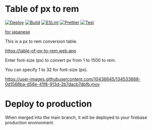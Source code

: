 # Table of px to rem

[![Deploy](https://github.com/ham0215/table-of-px-to-rem/actions/workflows/deploy.yml/badge.svg)](https://github.com/ham0215/table-of-px-to-rem/actions/workflows/deploy.yml)
[![Build](https://github.com/ham0215/table-of-px-to-rem/actions/workflows/build.yml/badge.svg)](https://github.com/ham0215/table-of-px-to-rem/actions/workflows/build.yml)
[![ESLint](https://github.com/ham0215/table-of-px-to-rem/actions/workflows/eslint.yml/badge.svg)](https://github.com/ham0215/table-of-px-to-rem/actions/workflows/eslint.yml)
[![Prettier](https://github.com/ham0215/table-of-px-to-rem/actions/workflows/prettier.yml/badge.svg)](https://github.com/ham0215/table-of-px-to-rem/actions/workflows/prettier.yml)
[![Test](https://github.com/ham0215/table-of-px-to-rem/actions/workflows/test.yml/badge.svg)](https://github.com/ham0215/table-of-px-to-rem/actions/workflows/test.yml)

[for japanese](README.ja.md)

This is a px to rem conversion table.

https://table-of-px-to-rem.web.app

Enter font-size (px) to convert px from 1 to 1500 to rem.

You can specify 1 to 32 for font-size (px).

https://user-images.githubusercontent.com/10436645/134533888-0d1568ba-d56e-41f8-913d-2b7dacb7dbfb.mov

# Deploy to production

When merged into the main branch, it will be deployed to your firebase production environment.
